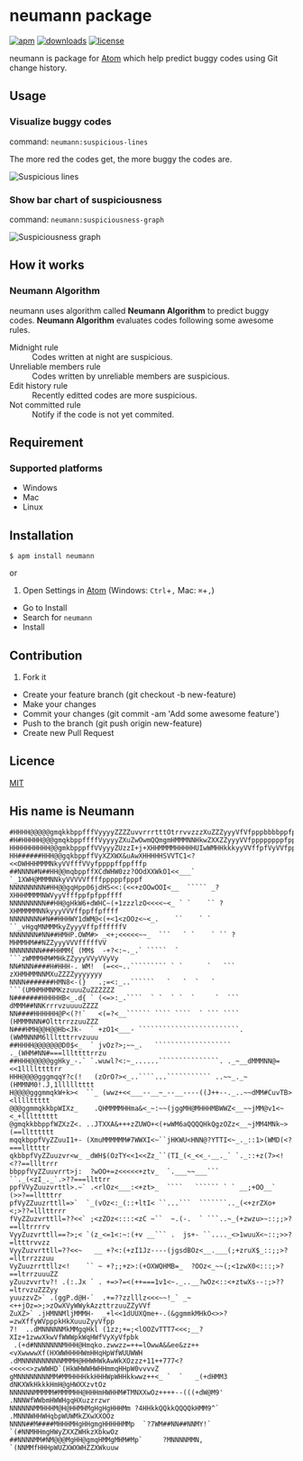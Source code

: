 # neumann package
[![apm](https://img.shields.io/apm/v/neumann.svg)](https://atom.io/packages/neumann)
[![downloads](https://img.shields.io/apm/dm/neumann.svg)](https://atom.io/packages/neumann)
[![license](https://img.shields.io/apm/l/neumann.svg)](https://atom.io/packages/neumann)

neumann is package for [Atom](https://atom.io/) which help predict buggy codes using Git change history.

## Usage
### Visualize buggy codes
command: `neumann:suspicious-lines`

The more red the codes get, the more buggy the codes are.

![Suspicious lines](https://github.com/MaxfieldWalker/neumann/wiki/gif/suspicious-lines.gif)

### Show bar chart of suspiciousness
command: `neumann:suspiciousness-graph`

![Suspiciousness graph](https://github.com/MaxfieldWalker/neumann/wiki/gif/suspiciousness-graph.gif)

## How it works
### Neumann Algorithm
neumann uses algorithm called **Neumann Algorithm** to predict buggy codes.
**Neumann Algorithm** evaluates codes following some awesome rules.
<dl>
    <dt>Midnight rule</dt>
        <dd>Codes written at night are suspicious.</dd>
    <dt>Unreliable members rule</dt>
        <dd>Codes written by unreliable members are suspicious.</dd>
    <dt>Edit history rule</dt>
        <dd>Recently editted codes are more suspicious.</dd>
    <dt>Not committed rule</dt>
        <dd>Notify if the code is not yet commited.</dd>
</dl>


## Requirement
### Supported platforms
- Windows
- Mac
- Linux

## Installation
```
$ apm install neumann
```

or

1. Open Settings in [Atom](https://atom.io/) (Windows: `Ctrl`+`,` Mac: `⌘`+`,`)
- Go to Install
- Search for `neumann`
- Install

## Contribution
1. Fork it
- Create your feature branch (git checkout -b new-feature)
- Make your changes
- Commit your changes (git commit -am 'Add some awesome feature')
- Push to the branch (git push origin new-feature)
- Create new Pull Request

## Licence
[MIT](LICENSE.md)

## His name is Neumann
```
#HHHH@@@@@gmqkkbppfffVyyyyZZZZuvvrrrtttOtrrvvzzzXuZZZyyyVfVfpppbbbbppfpffpffffff
#H#HHHHH@@@gmqkbppffffVyyyyZXuZwOwmQQmgmHMMMNNHkwZXXZZyyyVVfppppppppfpppffpffVff
HHHHHHHHHH@@gmkbpppffVVyyyZUzzI+j+XHHMMMMHHHHHUIwWMHHkkkyyVVffpfVyVVfppfpfffffff
HH######HHH@@gqkbppffVyXZXWX&uAwXHHHHHSVVTC1<?<<OWHHHMMMNkyVVfffVVyfppppffppfffp
##NNNN#N##HH@@mqbppffXCdWHW0zz?OOdXXWkO1<<___` `_1XWH@MMMNNkyVVVVVffffpppppfpppf
NNNNNNNNN#HH@@gqHpp06jdHS<<:(<<+zOOwOOI<__  ````` _?XHHHMMMMNWVyyVfffppfpfppffff
NNNNNNNNN##HH@gHkW6+dWHC~(+1zzzlzO<<<<~<_ ` `    `` ?XHMMMMMNNkyyyVVVffppffpffff
NNNNNNNN#N##HHHWY1dWM@<(+<1<zOOz<~<_.    ``    ` ` ``_vHgqMNMMMkyZyyyVffpffffffV
NNNNNNN#NN##HMHP.OWM#> _<+;<<<<<~~_  ```   ` `    ` `` ?MHMMHM##NZZyyyVVVfffffVV
NNNNNNNN###HHMM{ (MM$  -+?<:~._.` `````  `           ```zWMMMHM#MHkZZyyyVVyVVyVy
NN#NNN####H#HHH-. WM!  (=<<~..````````` ` `      `   ``` zXHMHMMNNMXuZZZZyyyyyyy
NNNN#######HMN8<-(}   .;=<:_..``````   `   `  `   `   ```(UMHMHMNMKzzuuuZuZZZZZZ
N#######HHHHHB<_.d{ ` (<=>:_.````  ` `  ` `  `     `  ``` dMMM##NNKrrrvzuuuuZZZZ
NN####HHHHHH@P<(?!`   <(=?<__`````` ```` ````  ` ``` ```` (HMMMNNN#OlttrrzzuuZZZ
N###HMH@@H@@Hb<Jk-  ` +zO1<___- `````````````````````````.(WWMNNNM6llltttrrvzuuu
##HHHH@@@@@@@D0$<_  ` jvOz?>;~~_.   ``````````````````` ._(WHM#NN#===lllttttrrzu
##HHH@@@@@ggHky_-.` `.wuwl?<:~_......```````````````. ._~__dMMMNN@=<<1llllttttrr
HHH@@@@gggmqqY?c(!   (zOrO?><_..````...``````````` ..~~_._~(HMMNM0!.J,1llllltttt
H@@@@gggmmqkW+k><  ``_ (wwz+<<___--__~_--__----((J++--._..~~dMM#CuvTB><llllttttt
@@@ggmmqkkbpWIXz_    .QHMMMMHHma&<_~:~~(jggMH@MHHHMBWWZ<__~~jMM@v1<~<_+llltttttt
@gmqkkbbppfWZXzZ<. ..JTXXA&+++zZUWO+<(+wWM6aQQQQHkQgzOZz<__~jMM4MNk~>(==lltttttt
mqqkbppfVyZZuuI1+- (XmuMMMMMM#7WWXI<~``jHKWU<HNN@?YTTI<~_._::1>(WMD(<?===llttttr
qkbbpfVyZZuuzvr<w_ _dWH$(OzTY<<1<<Zz_``(TI_(<_<<_-__._` `._::+z(7><!<??==llltrrr
bbppfVyZZuuvrrt>j:  ?wOO+=z<<<<<+ztv_  `.___~~___```   ``._(<zI_._`.>??===llttrr
ppfVVyZuuzvrttl>.~` .<rlOz<___:<+zt>_  ````   `````` ` ` __;+OO__` (>>?==lltttrr
pfVyZZuuzrttll=>`  `_(vOz<:_(::+ltI< ``...```  ```````.._(<+zrZXo+<;>??=lllttrrr
fVyZZuzvrttll=??<<` ;<zZOz<::::<zC ~``  ~.(-.  ` ```..~_(+zwzu>~::;;>?==lltrrrrv
VyyZuzvrttll==?>;< `(z_<=1<:~:(+v __``` .  js+- ``...._<>1wuuX<~::;>>?=ltttrvvzz
VyyZuzvrttll=??<<~   __ +?<:(+zI1Jz----(jgsdBOz<__.___(;+zruX$_::;;>?=lltrrzzzuu
VyZuuzrrttllz<!    `` ~ +?;;+z>:(+OXWQHMB=_  ?OOz<_~~(;<1zwX0<:::;>?==ltrrzuuuZZ
yZuuzvvrtv?! .(:.Jx ` . +=>?=<(++===1v1<~._..__?wOz<::<+ztwXs--:;>??=ltrvzuZZZyy
yuuzzvZ>` .(ggP.d@H-`  .+=??zzlllz<<<~~!_` _~<++jOz=>;>zOwXVyWWykAzzttrzuuZZyVVf
ZuXZ>` .jHMNNMljMMMH-  _+l<<1dUUXQme+-.(&ggmmkMHkO<>>?=zwXffyWVpppkHkXuuuZyyVfpp
7!  ..dMNNNNNMkMMgqHkl (1zz;+=;<lOOZvTTT7<<<;__?XIz+1zwwXkwVfWWWpkWqHWfVyXyVfpbk
 .(+d#NNNNNNNMHHH@Hmqko.zwwzz=++=lOwwA&&ee&zz++<vXwwwwXf(HXWWHHHHWmHHqHpWfWUUWWH
.dMNNNNNNNNNNMMMH@HHWHWkAwWkXOzzz+11++777<?<<<<<>zwWWHD`(HkWHWWHWHHmmqHHpW0vvvvZ
gMNNNNNNNNMM#MMHHHHkkHHHWpWHHkkwwz++<_ `  `   _(+dHMM3  dNKXWkHkkkHmH@gHWXXzvtOz
NNNNNNMMMMM#MMMMHH@HHHmHWHHM#TMNXXwOz++++--(((+dW@M9'  .NNNWfWWbmHWWHgqHXuzzrzwr
NNNNNNMMHHHM@H@HHMHMgHgHgHHHMm ?4HHkkQQkkQQQQkHMM9^`  .MNNNWHHWHqbpWUWMkZXwXXOOz
NNNN##M####MHHHMHgHHgmgHHHHHMMp  `?7WM##NN##NNMY!`   `(#NNMHHmgHWyZXXZWHkzXbkwOz
##NNNNMM#NM@@@MgHH@gmqHMMgMHM#Mp`     ?MNNNNMMN,     `(NNMMfHHHpWUZXWXWHZZXWkuuw
```
